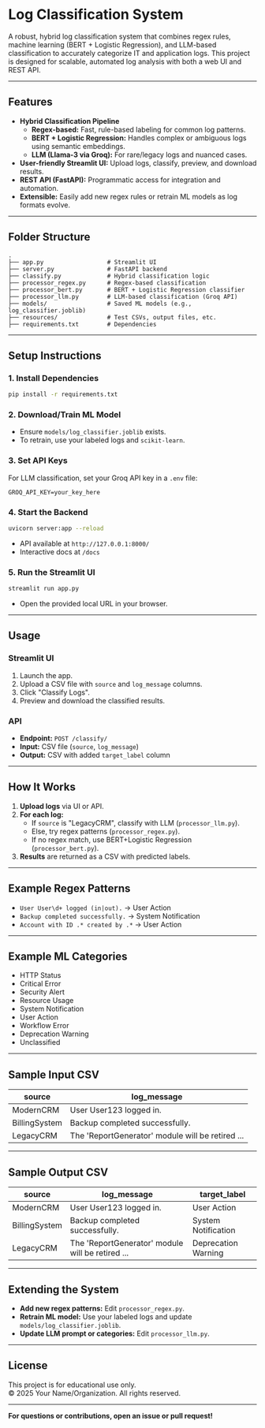 # Log Classification System

A robust, hybrid log classification system that combines regex rules, machine learning (BERT + Logistic Regression), and LLM-based classification to accurately categorize IT and application logs. This project is designed for scalable, automated log analysis with both a web UI and REST API.

---

## Features

- **Hybrid Classification Pipeline**
  - **Regex-based:** Fast, rule-based labeling for common log patterns.
  - **BERT + Logistic Regression:** Handles complex or ambiguous logs using semantic embeddings.
  - **LLM (Llama-3 via Groq):** For rare/legacy logs and nuanced cases.
- **User-friendly Streamlit UI:** Upload logs, classify, preview, and download results.
- **REST API (FastAPI):** Programmatic access for integration and automation.
- **Extensible:** Easily add new regex rules or retrain ML models as log formats evolve.

---

## Folder Structure

```
.
├── app.py                  # Streamlit UI
├── server.py               # FastAPI backend
├── classify.py             # Hybrid classification logic
├── processor_regex.py      # Regex-based classification
├── processor_bert.py       # BERT + Logistic Regression classifier
├── processor_llm.py        # LLM-based classification (Groq API)
├── models/                 # Saved ML models (e.g., log_classifier.joblib)
├── resources/              # Test CSVs, output files, etc.
├── requirements.txt        # Dependencies
```

---

## Setup Instructions

### 1. Install Dependencies

```bash
pip install -r requirements.txt
```

### 2. Download/Train ML Model

- Ensure `models/log_classifier.joblib` exists.  
- To retrain, use your labeled logs and `scikit-learn`.

### 3. Set API Keys

For LLM classification, set your Groq API key in a `.env` file:

```env
GROQ_API_KEY=your_key_here
```

### 4. Start the Backend

```bash
uvicorn server:app --reload
```

- API available at `http://127.0.0.1:8000/`
- Interactive docs at `/docs`

### 5. Run the Streamlit UI

```bash
streamlit run app.py
```

- Open the provided local URL in your browser.

---

## Usage

### Streamlit UI

1. Launch the app.
2. Upload a CSV file with `source` and `log_message` columns.
3. Click "Classify Logs".
4. Preview and download the classified results.

### API

- **Endpoint:** `POST /classify/`
- **Input:** CSV file (`source`, `log_message`)
- **Output:** CSV with added `target_label` column

---

## How It Works

1. **Upload logs** via UI or API.
2. **For each log:**
   - If `source` is "LegacyCRM", classify with LLM (`processor_llm.py`).
   - Else, try regex patterns (`processor_regex.py`).
   - If no regex match, use BERT+Logistic Regression (`processor_bert.py`).
3. **Results** are returned as a CSV with predicted labels.

---

## Example Regex Patterns

- `User User\d+ logged (in|out).` → User Action  
- `Backup completed successfully.` → System Notification  
- `Account with ID .* created by .*` → User Action

---

## Example ML Categories

- HTTP Status  
- Critical Error  
- Security Alert  
- Resource Usage  
- System Notification  
- User Action  
- Workflow Error  
- Deprecation Warning  
- Unclassified

---

## Sample Input CSV

| source        | log_message                                       |
|---------------|---------------------------------------------------|
| ModernCRM     | User User123 logged in.                           |
| BillingSystem | Backup completed successfully.                    |
| LegacyCRM     | The 'ReportGenerator' module will be retired ...  |

---

## Sample Output CSV

| source        | log_message                                       | target_label         |
|---------------|---------------------------------------------------|----------------------|
| ModernCRM     | User User123 logged in.                           | User Action          |
| BillingSystem | Backup completed successfully.                    | System Notification  |
| LegacyCRM     | The 'ReportGenerator' module will be retired ...  | Deprecation Warning  |

---

## Extending the System

- **Add new regex patterns:** Edit `processor_regex.py`.
- **Retrain ML model:** Use your labeled logs and update `models/log_classifier.joblib`.
- **Update LLM prompt or categories:** Edit `processor_llm.py`.

---

## License

This project is for educational use only.  
© 2025 Your Name/Organization. All rights reserved.

---

**For questions or contributions, open an issue or pull request!**
